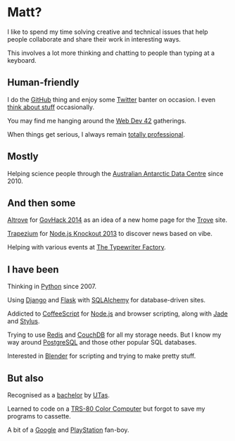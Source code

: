# Matt?

I like to spend my time solving creative and technical issues that help
people collaborate and share their work in interesting ways.

This involves a lot more thinking and chatting to people than typing at
a keyboard.


## Human-friendly

I do the [GitHub](http://mattms.github.com/) thing and
enjoy some [Twitter](https://twitter.com/MattMS) banter on occasion.
I even [think about stuff](http://thoughts.mattms.info/) occasionally.

You may find me hanging around the [Web Dev 42](http://web.dev42.co/)
gatherings.

When things get serious, I always remain
[totally professional](http://totesprofe.sh/).


## Mostly

Helping science people through the
[Australian Antarctic Data Centre](https://www1.data.antarctica.gov.au/)
since 2010.


## And then some

[Altrove](http://altrove.totesprofe.sh/) for
[GovHack 2014](http://www.govhack.org/)
as an idea of a new home page for the
[Trove](http://trove.nla.gov.au/) site.

[Trapezium](http://trapezium.io/) for
[Node.js Knockout 2013](http://nodeknockout.com/)
to discover news based on vibe.

Helping with various events at
[The Typewriter Factory](http://typewriterfactory.com/events/).


## I have been

Thinking in [Python](https://www.python.org/) since 2007.

Using [Django](https://www.djangoproject.com/) and
[Flask](http://flask.pocoo.org/) with
[SQLAlchemy](http://www.sqlalchemy.org/) for database-driven sites.

Addicted to [CoffeeScript](http://coffeescript.org/) for
[Node.js](http://nodejs.org/) and browser scripting, along with
[Jade](http://jade-lang.com/) and
[Stylus](https://learnboost.github.io/stylus/).

Trying to use [Redis](http://redis.io/) and
[CouchDB](https://couchdb.apache.org/) for all my storage needs.
But I know my way around [PostgreSQL](http://www.postgresql.org/) and
those other popular SQL databases.

Interested in [Blender](https://www.blender.org/) for scripting and
trying to make pretty stuff.


## But also

Recognised as a [bachelor](https://en.wikipedia.org/wiki/Bachelor_of_Computing)
by [UTas](http://www.utas.edu.au/).

Learned to code on a
[TRS-80 Color Computer](https://en.wikipedia.org/wiki/TRS-80_Color_Computer)
but forgot to save my programs to cassette.

A bit of a [Google](https://www.google.com/intl/en/about/) and
[PlayStation](http://au.playstation.com/) fan-boy.
